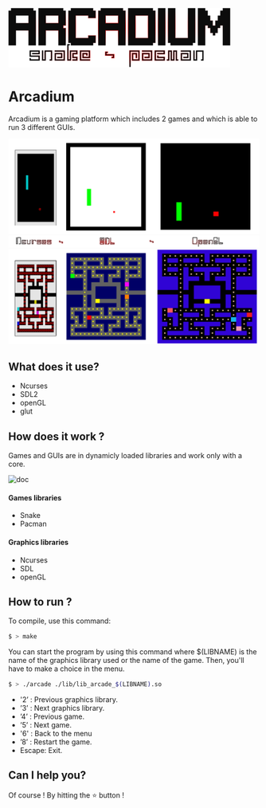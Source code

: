 ![logo](./img/logo.png)

# Arcadium
Arcadium is a gaming platform which includes 2 games and which is able to run 3 different GUIs.

![snake](./img/snake.png)
![desc](./img/description.png)
![pacman](./img/pac.png)

## What does it use?
  - Ncurses
  - SDL2
  - openGL
  - glut

## How does it work ?
Games and GUIs are in dynamicly loaded libraries and work only with a core.

![doc](./img/readme.png)

#### Games libraries
  - Snake
  - Pacman

#### Graphics libraries
  - Ncurses
  - SDL
  - openGL

## How to run ?
To compile, use this command:

```sh
$ > make
```

You can start the program by using this command where $(LIBNAME) is the name of the graphics library used or the name of the game. Then, you'll have to make a choice in the menu.

```sh
$ > ./arcade ./lib/lib_arcade_$(LIBNAME).so
```
  
  - '2’ : Previous graphics library.
  - ’3’ : Next graphics library.
  - ’4’ : Previous game.
  - ’5’ : Next game.
  - '6' : Back to the menu
  - ’8’ : Restart the game.
  - Escape: Exit.
  
## Can I help you?
Of course ! By hitting the :star: button !
